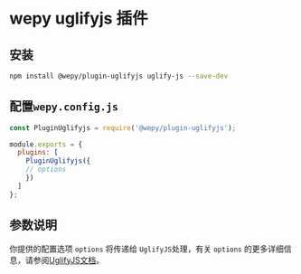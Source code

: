 # wepy uglifyjs 插件

## 安装

```bash
npm install @wepy/plugin-uglifyjs uglify-js --save-dev
```

## 配置`wepy.config.js`

```javascript
const PluginUglifyjs = require('@wepy/plugin-uglifyjs');

module.exports = {
  plugins: [
    PluginUglifyjs({
    // options
    })
  ]
};
```

## 参数说明

你提供的配置选项 ```options``` 将传递给 ```UglifyJS```处理，有关 ```options``` 的更多详细信息，请参阅[UglifyJS文档](https://github.com/mishoo/UglifyJS2#minify-options)。


